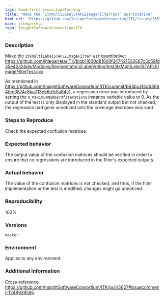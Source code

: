 ```yaml
---
tags: Good-first-issue,typeTesting
title: "Make the `itkMultiLabelSTAPLEImageFilterTest` quantitative"
html_url: "https://github.com/InsightSoftwareConsortium/ITK/issues/3657"
user: jhlegarreta
repo: InsightSoftwareConsortium/ITK
---
```


### Description

Make the `itkMultiLabelSTAPLEImageFilterTest` quantitative:
https://github.com/jhlegarreta/ITK/blob/1800d81600f247421532667c3c59fd35e42a24de/Modules/Segmentation/LabelVoting/test/itkMultiLabelSTAPLEImageFilterTest.cxx

As mentioned in https://github.com/InsightSoftwareConsortium/ITK/commit/b64bc4f4d63044fec3874c8ba713e56b1c5a84c1, a regression error was introduced by setting the `m_MaximumNumberOfIterations` instance variable value to 0. As the output of the test is only displayed in the standard output but not checked, the regression had gone unnoticed until the coverage decrease was spot.

### Steps to Reproduce

Check the expected confusion matrices.

### Expected behavior

The output value of the confusion matrices should be verified in order to ensure that no regressions are introduced in the filter's expected outputs.

### Actual behavior

The value of the confusion matrices is not checked, and thus, if the filter implementation or the test is modified, changes might go unnoticed.

### Reproducibility

100%

### Versions

`master`

### Environment

Applies to any environment.

### Additional Information

Cross-reference https://github.com/InsightSoftwareConsortium/ITK/pull/3627#issuecomment-1249939595.